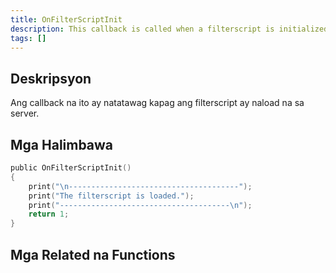 ```yaml
---
title: OnFilterScriptInit
description: This callback is called when a filterscript is initialized (loaded).
tags: []
---
```


## Deskripsyon

Ang callback na ito ay natatawag kapag ang filterscript ay naload na sa server.

## Mga Halimbawa

```c
public OnFilterScriptInit()
{
    print("\n--------------------------------------");
    print("The filterscript is loaded.");
    print("--------------------------------------\n");
    return 1;
}
```

## Mga Related na Functions

